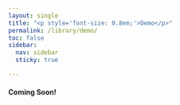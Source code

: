 ```yaml
---
layout: single
title: "<p style='font-size: 0.8em;'>Demo</p>"
permalink: /library/demo/
toc: false
sidebar:
  nav: sidebar
  sticky: true

---
```


<div class="notice--danger">
  <h4>Coming Soon!</h4>
</div>

